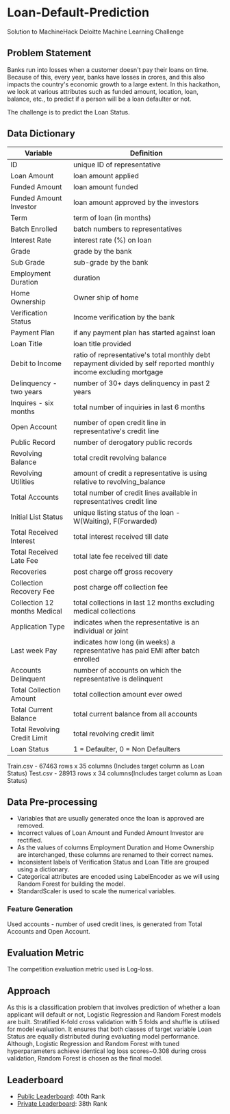 # Loan-Default-Prediction
Solution to MachineHack Deloitte Machine Learning Challenge


## Problem Statement
Banks run into losses when a customer doesn't pay their loans on time. Because of this, every year, banks have losses in crores, and this also impacts the country's economic growth to a large extent. In this hackathon, we look at various attributes such as funded amount, location, loan, balance, etc., to predict if a person will be a loan defaulter or not. 

The challenge is to predict the Loan Status.


## Data Dictionary
Variable | Definition
--- | ---
ID | unique ID of representative
Loan Amount | loan amount applied
Funded Amount | loan amount funded
Funded Amount Investor | loan amount approved by the investors
Term | term of loan (in months)
Batch Enrolled | batch numbers to representatives
Interest Rate | interest rate (%) on loan
Grade | grade by the bank
Sub Grade | sub-grade by the bank
Employment Duration | duration
Home Ownership | Owner ship of home
Verification Status | Income verification by the bank
Payment Plan | if any payment plan has started against loan
Loan Title | loan title provided
Debit to Income | ratio of representative's total monthly debt repayment divided by self reported monthly income excluding mortgage
Delinquency - two years | number of 30+ days delinquency in past 2 years
Inquires - six months | total number of inquiries in last 6 months
Open Account | number of open credit line in representative's credit line
Public Record | number of derogatory public records
Revolving Balance | total credit revolving balance
Revolving Utilities | amount of credit a representative is using relative to revolving_balance
Total Accounts | total number of credit lines available in representatives credit line
Initial List Status | unique listing status of the loan - W(Waiting), F(Forwarded)
Total Received Interest | total interest received till date
Total Received Late Fee | total late fee received till date
Recoveries | post charge off gross recovery
Collection Recovery Fee | post charge off collection fee
Collection 12 months Medical | total collections in last 12 months excluding medical collections
Application Type | indicates when the representative is an individual or joint
Last week Pay | indicates how long (in weeks) a representative has paid EMI after batch enrolled
Accounts Delinquent | number of accounts on which the representative is delinquent
Total Collection Amount | total collection amount ever owed
Total Current Balance | total current balance from all accounts
Total Revolving Credit Limit | total revolving credit limit
Loan Status | 1 = Defaulter, 0 = Non Defaulters

Train.csv - 67463 rows x 35 columns (Includes target column as Loan Status)
Test.csv - 28913 rows x 34 columns(Includes target column as Loan Status)


## Data Pre-processing
- Variables that are usually generated once the loan is approved are removed. 
- Incorrect values of Loan Amount and Funded Amount Investor are rectified.
- As the values of columns Employment Duration and Home Ownership are interchanged, these columns are renamed to their correct names. 
- Inconsistent labels of Verification Status and Loan Title are grouped using a dictionary. 
- Categorical attributes are encoded using LabelEncoder as we will using Random Forest for building the model. 
- StandardScaler is used to scale the numerical variables.

### Feature Generation
Used accounts - number of used credit lines, is generated from Total Accounts and Open Account.


## Evaluation Metric
The competition evaluation metric used is Log-loss. 

## Approach
As this is a classification problem that involves prediction of whether a loan applicant will default or not, Logistic Regression and Random Forest models are built. Stratified K-fold cross validation with 5 folds and shuffle is utilised for model evaluation. It ensures that both classes of target variable Loan Status are equally distributed during evaluating model performance. Although, Logistic Regression and Random Forest with tuned hyperparameters achieve identical log loss scores~0.308 during cross validation, Random Forest is chosen as the final model. 


## Leaderboard
- [Public Leaderboard](https://machinehack.com/hackathons/deloitte_presents_machine_learning_challenge_predict_loan_defaulters/leaderboard): 40th Rank
- [Private Leaderboard](https://machinehack.com/hackathons/deloitte_presents_machine_learning_challenge_predict_loan_defaulters/leaderboard): 38th Rank
